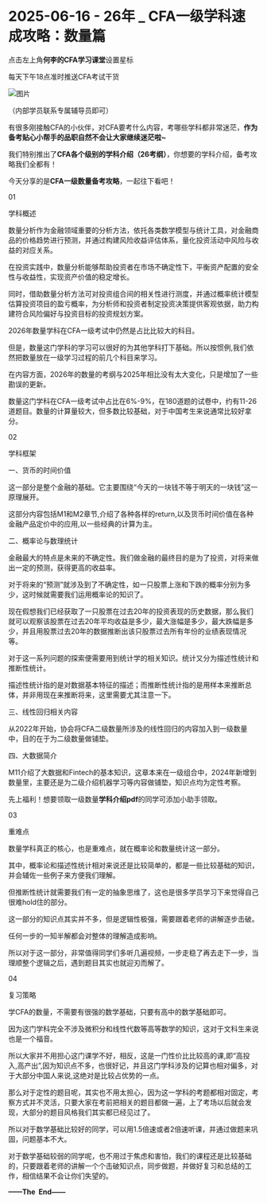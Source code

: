 # 2025-06-16 - 26年 _ CFA一级学科速成攻略：数量篇

点击左上角**何李的CFA学习课堂**设置星标

每天下午18点准时推送CFA考试干货

![图片](https://mmbiz.qpic.cn/mmbiz_png/X893I6ibJ7AMibTGPNF5eBQNibSRykX50tibicKNB8ZgruBMjArP63WjKccfwr4BlZKE9d3Oqepr70sTRT3XiatW7LicQ/640?wx_fmt=png&from=appmsg&tp=webp&wxfrom=5&wx_lazy=1)

（内部学员联系专属辅导员即可）

有很多刚接触CFA的小伙伴，对CFA要考什么内容，考哪些学科都非常迷茫，**作为备考贴心小帮手的品职自然不会让大家继续迷茫啦~**

我们特别推出了**CFA各个级别的学科介绍（26考纲）**，你想要的学科介绍，备考攻略我们全都有！

今天分享的是**CFA一级数量备考攻略**，一起往下看吧！

01

学科概述

数量分析作为金融领域重要的分析方法，依托各类数学模型与统计工具，对金融商品的价格趋势进行预测，并通过构建风险收益评估体系，量化投资活动中风险与收益的对应关系。

在投资实践中，数量分析能够帮助投资者在市场不确定性下，平衡资产配置的安全性与收益性，实现资产价值的稳定增长。

同时，借助数量分析方法可对投资组合间的相关性进行测度，并通过概率统计模型估算投资项目的盈亏概率，为分析师和投资者制定投资决策提供客观依据，助力构建符合风险偏好与投资目标的投资规划方案。

2026年数量学科在CFA一级考试中仍然是占比比较大的科目。

但是，数量这门学科的学习可以很好的为其他学科打下基础。所以按惯例,我们依然把数量放在一级学习过程的前几个科目来学习。

在内容方面，2026年的数量的考纲与2025年相比没有太大变化，只是增加了一些勘误的更新。

数量这门学科在CFA一级考试中占比在6%-9%，在180道题的试卷中，约有11-26道题目。数量的计算量较大，但多数比较基础，对于中国考生来说通常比较好拿分。

02

学科框架

一、货币的时间价值

这一部分是整个金融的基础。它主要围绕“今天的一块钱不等于明天的一块钱”这一原理展开。

这部分内容包括M1和M2章节,介绍了各种各样的return,以及货币时间价值在各种金融产品定价中的应用,以一些经典的计算为主。

二、概率论与数理统计

金融最大的特点是未来的不确定性。我们做金融的最终目的是为了投资，对将来做出一定的预测，获得更高的收益率。

对于将来的“预测”就涉及到了不确定性，如一只股票上涨和下跌的概率分别为多少，这时候就需要我们运用概率论的知识了。

现在假想我们已经获取了一只股票在过去20年的投资表现的历史数据，那么我们就可以观察该股票在过去20年平均收益是多少，最大涨幅是多少，最大跌幅是多少，并且用股票过去20年的数据推断出该只股票过去所有年份的业绩表现情况等。

对于这一系列问题的探索便需要用到统计学的相关知识。统计又分为描述性统计和推断性统计。

描述性统计指的是对数据基本特征的描述；而推断性统计指的是用样本来推断总体，并非用现在来推断将来，这里需要尤其注意一下。

三、线性回归相关内容

从2022年开始，协会将CFA二级数量所涉及的线性回归的内容加入到一级数量中，目的在于为二级数量做铺垫。

四、大数据简介

M11介绍了大数据和Fintech的基本知识，这章本来在一级组合中，2024年新增到数量里，主要还是为二级介绍机器学习等内容做铺垫，知识点均为定性考察。

先上福利！想要领取一级数量**学科介绍pdf**的同学可添加小助手领取。


03

重难点


数量学科真正的核心，也是重难点，就在概率论和数量统计这一部分。

其中，概率论和描述性统计相对来说还是比较简单的，都是一些比较基础的知识，并会辅佐一些例子来方便我们理解。

但推断性统计就需要我们有一定的抽象思维了，这也是很多学员学习下来觉得自己很难hold住的部分。

这一部分的知识点其实并不多，但是逻辑性极强，需要跟着老师的讲解逐步击破。

任何一步的一知半解都会对整体的理解造成影响。

所以对于这一部分，非常值得同学们多听几遍视频，一步走稳了再去走下一步，当理顺整个逻辑之后，遇到题目其实也就迎刃而解了。

04

复习策略

学CFA的数量，不需要有很强的数学基础，只要有高中的数学基础即可。

因为这门学科完全不涉及微积分和线性代数等高等数学的知识，这对于文科生来说也是一个福音。

所以大家并不用担心这门课学不好，相反，这是一门性价比比较高的课,即“高投入,高产出”,因为知识点不多，也很好记，并且这门学科涉及的记算也相对偏多，对于大部分中国人来说,这绝对是比较占优势的一点。

那么对于定性的题目呢，其实也不用太担心，因为这一学科的考题都相对固定，考察方式并不灵活，只要大家在考前把相关的题目都做一遍，上了考场以后就会发现，大部分的题目风格我们其实都已经见过了。

所以对于数学基础比较好的同学，可以用1.5倍速或者2倍速听课，并通过做题来巩固，问题基本不大。

对于数学基础较弱的同学呢，也不用过于焦虑和害怕，我们的课程还是比较基础的，只要跟着老师的讲解一个个击破知识点，同步做题，并做好复习和总结的工作，相信结果不会让你们失望的。

**——The  End——**


